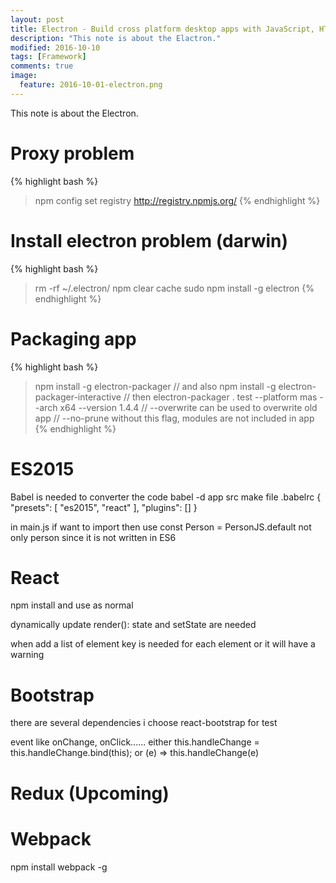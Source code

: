 ```yaml
---
layout: post
title: Electron - Build cross platform desktop apps with JavaScript, HTML, and CSS
description: "This note is about the Elactron."
modified: 2016-10-10
tags: [Framework]
comments: true
image:
  feature: 2016-10-01-electron.png
---
```


This note is about the Electron.

# Proxy problem

{% highlight bash %}
> npm config set registry http://registry.npmjs.org/
{% endhighlight %}

# Install electron problem (darwin)

{% highlight bash %}
> rm -rf ~/.electron/
> npm clear cache
> sudo npm install -g electron
{% endhighlight %}

# Packaging app

{% highlight bash %}
> npm install -g electron-packager
// and also
> npm install -g electron-packager-interactive
// then
> electron-packager . test --platform mas --arch x64 --version 1.4.4
// --overwrite can be used to overwrite old app
// --no-prune without this flag, modules are not included in app
{% endhighlight %}


# ES2015

Babel is needed to converter the code
babel -d app src
make file .babelrc
{
    "presets": [
            "es2015",
            "react"
    ],
    "plugins": []
}

in main.js if want to import then use
const Person = PersonJS.default
not only person
since it is not written in ES6

# React
npm install and use as normal

dynamically update render():
state and setState are needed

when add a list of element
key is needed for each element or it will have a warning

# Bootstrap
there are several dependencies
i choose react-bootstrap for test

event like onChange, onClick......
either
this.handleChange = this.handleChange.bind(this);
or
(e) => this.handleChange(e)

# Redux (Upcoming)

# Webpack
npm install webpack -g
